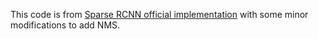 This code is from [Sparse RCNN official implementation](https://github.com/PeizeSun/SparseR-CNN/tree/main/projects/SparseRCNN/sparsercnn) with some minor modifications to add NMS.